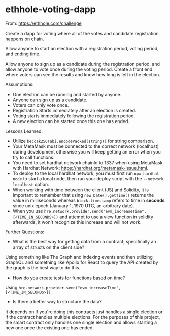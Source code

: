 # ethhole-voting-dapp
From: https://ethhole.com/challenge

Create a dapp for voting where all of the votes and candidate registration happens on chain. 

Allow anyone to start an election with a registration period, voting period, and ending time. 

Allow anyone to sign up as a candidate during the registration period, and allow anyone to 
vote once during the voting period. Create a front end where voters can see the results and 
know how long is left in the election.

Assumptions:

- One election can be running and started by anyone.
- Anyone can sign up as a candidate.
- Voters can only vote once.
- Registration Starts immediately after an election is created.
- Voting starts immediately following the registration period.
- A new election can be started once this one has ended.

Lessons Learned:

- Utilize `keccak256(abi.encodePacked(string))` for string comparison.
- Your MetaMask must be connected to the correct network (localhost) during development otherwise you will keep getting an error when you try to call functions.
- You need to set hardhat network chainId to 1337 when using MetaMask with Hardhat Network: https://hardhat.org/metamask-issue.html.
- To deploy to the local hardhat network, you must first run `npx hardhat node` to start a local node, then run your deploy script with the `--network localhost` option.
- When working with time between the client (JS) and Solidity, it is important to remember that using `new Date().getTime()` returns the value in milliseconds whereas `block.timestamp` refers to time in **seconds** since unix epoch (January 1, 1970 UTC, an arbitrary date).
- When you use `hre.network.provider.send("evm_increaseTime", [<TIME_IN_SECONDS>])` and attempt to use a view function in solidity afterwards, it won't recognize this increase and will not work.

Further Questions:

- What is the best way for getting data from a contract, specifically an array of structs on the client side?

Using something like The Graph and indexing events and then utilizing GraphQL and something like Apollo for React to query the API created by the graph is the best way to do this.

- How do you create tests for functions based on time?

Using `hre.network.provider.send("evm_increaseTime", [<TIME_IN_SECONDS>])`

- Is there a better way to structure the data?

It depends on if you're doing this contracts just handles a single election or if the contract handles multiple elections. For the purposes of this project, the smart contract only handles one single election and allows starting a new one once the existing one has ended.